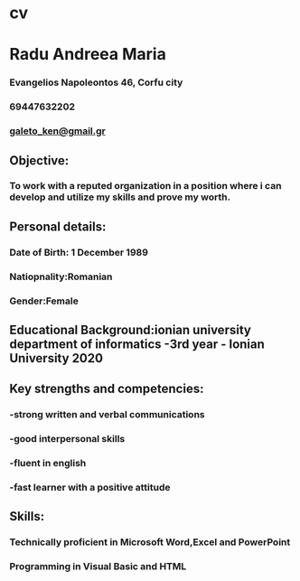 # cv
# Radu Andreea Maria
### Evangelios Napoleontos 46, Corfu city
### 69447632202
### galeto_ken@gmail.gr


## Objective:
### To work with a reputed organization in a position where i can develop and utilize my skills and prove my worth.
## Personal details:
### Date of Birth: 1 December 1989
### Natiopnality:Romanian
### Gender:Female
## Educational Background:ionian university department of informatics -3rd year - Ionian University 2020
## Key strengths and competencies:
### -strong written and verbal communications
### -good interpersonal skills
### -fluent in english
### -fast learner with a positive attitude

## Skills:
### Technically proficient in Microsoft Word,Excel and PowerPoint
### Programming in Visual Basic and HTML
